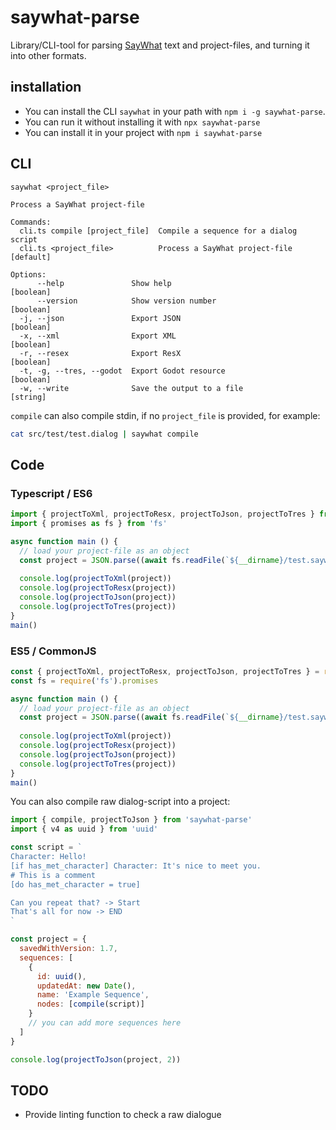 # saywhat-parse

Library/CLI-tool for parsing [SayWhat](https://github.com/nathanhoad/SayWhat) text and project-files, and turning it into other formats.

## installation

- You can install the CLI `saywhat` in your path with `npm i -g saywhat-parse`.
- You can run it without installing it with `npx saywhat-parse`
- You can install it in your project with `npm i saywhat-parse`

## CLI

```
saywhat <project_file>

Process a SayWhat project-file

Commands:
  cli.ts compile [project_file]  Compile a sequence for a dialog script
  cli.ts <project_file>          Process a SayWhat project-file        [default]

Options:
      --help               Show help                                   [boolean]
      --version            Show version number                         [boolean]
  -j, --json               Export JSON                                 [boolean]
  -x, --xml                Export XML                                  [boolean]
  -r, --resex              Export ResX                                 [boolean]
  -t, -g, --tres, --godot  Export Godot resource                       [boolean]
  -w, --write              Save the output to a file                    [string]

```

`compile` can also compile stdin, if no `project_file` is provided, for example:

```sh
cat src/test/test.dialog | saywhat compile
```


## Code

### Typescript / ES6

```js
import { projectToXml, projectToResx, projectToJson, projectToTres } from 'saywhat-parse'
import { promises as fs } from 'fs'

async function main () {
  // load your project-file as an object
  const project = JSON.parse((await fs.readFile(`${__dirname}/test.saywhat`)).toString())
  
  console.log(projectToXml(project))
  console.log(projectToResx(project))
  console.log(projectToJson(project))
  console.log(projectToTres(project))
}
main()
```

### ES5 / CommonJS

```js
const { projectToXml, projectToResx, projectToJson, projectToTres } = require('saywhat-parse')
const fs = require('fs').promises

async function main () {
  // load your project-file as an object
  const project = JSON.parse((await fs.readFile(`${__dirname}/test.saywhat`)).toString())
  
  console.log(projectToXml(project))
  console.log(projectToResx(project))
  console.log(projectToJson(project))
  console.log(projectToTres(project))
}
main()
```

You can also compile raw dialog-script into a project:

```js
import { compile, projectToJson } from 'saywhat-parse'
import { v4 as uuid } from 'uuid'

const script = `
Character: Hello!
[if has_met_character] Character: It's nice to meet you.
# This is a comment
[do has_met_character = true]

Can you repeat that? -> Start
That's all for now -> END
`

const project = {
  savedWithVersion: 1.7,
  sequences: [
    {
      id: uuid(),
      updatedAt: new Date(),
      name: 'Example Sequence',
      nodes: [compile(script)]
    }
    // you can add more sequences here
  ]
}

console.log(projectToJson(project, 2))
```

## TODO

- Provide linting function to check a raw dialogue